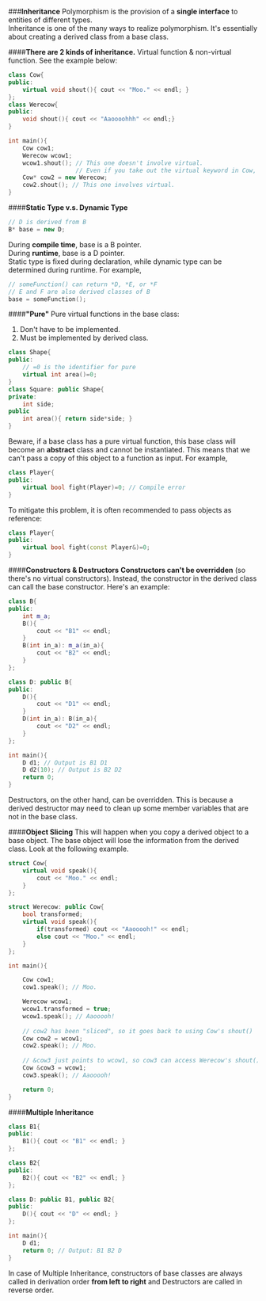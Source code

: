 ###**Inheritance**
Polymorphism is the provision of a **single interface** to entities of different types.  
Inheritance is one of the many ways to realize polymorphism. It's essentially about creating a derived class from a base class.

####**There are 2 kinds of inheritance.**
Virtual function & non-virtual function. See the example below:
```cpp
class Cow{
public:
	virtual void shout(){ cout << "Moo." << endl; }
};
class Werecow{
public:
	void shout(){ cout << "Aaoooohhh" << endl;}
}

int main(){
	Cow cow1;
	Werecow wcow1;
	wcow1.shout(); // This one doesn't involve virtual. 
	               // Even if you take out the virtual keyword in Cow,  it would still work.
	Cow* cow2 = new Werecow;
	cow2.shout(); // This one involves virtual. 	
}
```
####**Static Type v.s. Dynamic Type**
```cpp
// D is derived from B
B* base = new D;
```
During **compile time**, base is a B pointer.  
During **runtime**, base is a D pointer.  
Static type is fixed during declaration, while dynamic type can be determined during runtime. For example,
```cpp
// someFunction() can return *D, *E, or *F
// E and F are also derived classes of B
base = someFunction();
```

####**"Pure"**
Pure virtual functions in the base class:  
1. Don't have to be implemented.  
2. Must be implemented by derived class.  
```cpp
class Shape{
public:
	// =0 is the identifier for pure
	virtual int area()=0;
}
class Square: public Shape{
private:
	int side;
public
	int area(){ return side*side; }
}
```
Beware, if a base class has a pure virtual function, this base class will become an **abstract** class and cannot be instantiated. This means that we can't pass a copy of this object to a function as input. For example,
```cpp
class Player{
public:
	virtual bool fight(Player)=0; // Compile error
}
```
To mitigate this problem, it is often recommended to pass objects as reference:
```cpp
class Player{
public:
	virtual bool fight(const Player&)=0;
}
```
####**Constructors & Destructors**
**Constructors can't be overridden** (so there's no virtual constructors). Instead, the constructor in the derived class can call the base constructor. Here's an example:
```cpp
class B{
public:
    int m_a;
    B(){
        cout << "B1" << endl;
    }
    B(int in_a): m_a(in_a){
        cout << "B2" << endl;
    }
};

class D: public B{
public:
    D(){
        cout << "D1" << endl;
    }
    D(int in_a): B(in_a){
        cout << "D2" << endl;
    }
};

int main(){
    D d1; // Output is B1 D1
    D d2(10); // Output is B2 D2
    return 0;
}
```
Destructors, on the other hand, can be overridden. This is because a derived destructor may need to clean up some member variables that are not in the base class.

####**Object Slicing**
This will happen when you copy a derived object to a base object. The base object will lose the information from the derived class. Look at the following example.
```cpp
struct Cow{
    virtual void speak(){
        cout << "Moo." << endl;
    }
};

struct Werecow: public Cow{
    bool transformed;
    virtual void speak(){
        if(transformed) cout << "Aaooooh!" << endl;
        else cout << "Moo." << endl;
    }
};

int main(){

    Cow cow1;
    cow1.speak(); // Moo.

    Werecow wcow1;
    wcow1.transformed = true;
    wcow1.speak(); // Aaooooh!
	
    // cow2 has been "sliced", so it goes back to using Cow's shout()
    Cow cow2 = wcow1;
    cow2.speak(); // Moo.
    
    // &cow3 just points to wcow1, so cow3 can access Werecow's shout() during runtime 
    Cow &cow3 = wcow1;
    cow3.speak(); // Aaooooh!

    return 0;
}
```
####**Multiple Inheritance**
```cpp
class B1{
public:
    B1(){ cout << "B1" << endl; }
};

class B2{
public:
    B2(){ cout << "B2" << endl; }
};

class D: public B1, public B2{
public:
    D(){ cout << "D" << endl; }
};

int main(){
    D d1;
    return 0; // Output: B1 B2 D
}
```
In case of Multiple Inheritance, constructors of base classes are always called in derivation order **from left to right** and Destructors are called in reverse order.
